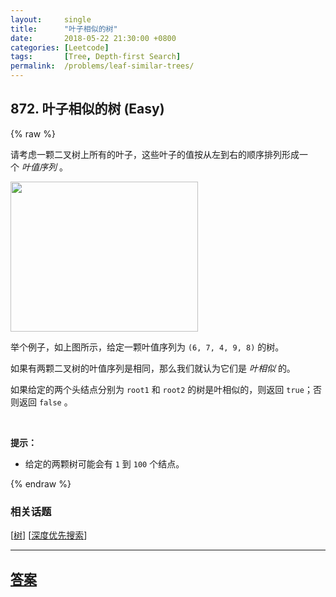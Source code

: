 ```yaml
---
layout:     single
title:      "叶子相似的树"
date:       2018-05-22 21:30:00 +0800
categories: [Leetcode]
tags:       [Tree, Depth-first Search]
permalink:  /problems/leaf-similar-trees/
---
```


## 872. 叶子相似的树 (Easy)

{% raw %}

<p>请考虑一颗二叉树上所有的叶子，这些叶子的值按从左到右的顺序排列形成一个&nbsp;<em>叶值序列</em> 。</p>

<p><img alt="" src="https://s3-lc-upload.s3.amazonaws.com/uploads/2018/07/16/tree.png" style="height: 240px; width: 300px;"></p>

<p>举个例子，如上图所示，给定一颗叶值序列为&nbsp;<code>(6, 7, 4, 9, 8)</code>&nbsp;的树。</p>

<p>如果有两颗二叉树的叶值序列是相同，那么我们就认为它们是&nbsp;<em>叶相似&nbsp;</em>的。</p>

<p>如果给定的两个头结点分别为&nbsp;<code>root1</code> 和&nbsp;<code>root2</code>&nbsp;的树是叶相似的，则返回&nbsp;<code>true</code>；否则返回 <code>false</code> 。</p>

<p>&nbsp;</p>

<p><strong>提示：</strong></p>

<ul>
	<li>给定的两颗树可能会有&nbsp;<code>1</code>&nbsp;到&nbsp;<code>100</code>&nbsp;个结点。</li>
</ul>

{% endraw %}

### 相关话题
  [[树](https://github.com/openset/leetcode/tree/master/tag/tree/README.md)]
  [[深度优先搜索](https://github.com/openset/leetcode/tree/master/tag/depth-first-search/README.md)]

---

## [答案](https://github.com/openset/leetcode/tree/master/problems/leaf-similar-trees)
